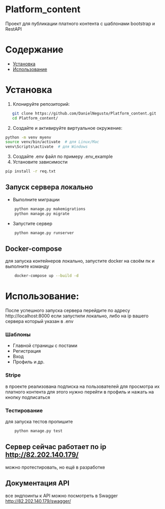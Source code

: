 # Platform_content
Проект для публикации платного контента с шаблонами bootstrap и RestAPI
# Содержание

- [Установка](#установка)
- [Использование](#использование)

# Установка

1. Клонируйте репозиторий:

```bash
   git clone https://github.com/DanielNegusto/Platform_content.git
   cd Platform_content/
```

2. Создайте и активируйте виртуальное окружение:

```bash
python -m venv myenv
source venv/bin/activate  # для Linux/Mac
venv\Scripts\activate  # для Windows
```
3. Создайте .env файл по примеру .env_example
4. Установите зависимости
```bash
pip install -r req.txt
```
## Запуск сервера локально
- Выполните миграции
```bash
    python manage.py makemigrations
    python manage.py migrate
```
- Запустите сервер
```bash
    python manage.py runserver
```
## Docker-compose
для запуска контейнеров локально, запустите docker на своём пк и выполните команду
```bash
    docker-compose up --build -d
```
# Использование:
После успешного запуска сервера перейдите по адресу http://localhost:8000 если запустили локально,
либо на ip вашего сервера который указан в .env
### Шаблоны
- Главной страницы с постами
- Регистрация 
- Вход
- Профиль
и др.
### Stripe
в проекте реализована подписка на пользователей для просмотра их платного контента 
для этого нужно перейти в профиль и нажать на кнопку подписаться 
### Тестирование
для запуска тестов пропишите 
```bash
    python manage.py test
```
## Сервер сейчас работает по ip http://82.202.140.179/
можно протестировать, но ещё в разработке
## Документация API
все эндпоинты к API можно посмотреть в Swagger
http://82.202.140.179/swagger/